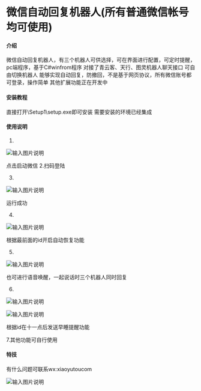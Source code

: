 # 微信自动回复机器人(所有普通微信帐号均可使用)

#### 介绍
微信自动回复机器人，有三个机器人可供选择，可在界面进行配置，可定时提醒，pc端程序，基于C#winfrom程序
对接了青云客、天行、图灵机器人聊天接口 可自由切换机器人
能够实现自动回复，防撤回，不是基于网页协议，所有微信账号都可登录，操作简单
其他扩展功能正在开发中

#### 安装教程

直接打开\Setup1\setup.exe即可安装 需要安装的环境已经集成

#### 使用说明

1.  

![输入图片说明](https://images.gitee.com/uploads/images/2021/0422/105644_263af14c_900197.png "屏幕截图.png")

点击启动微信
2.扫码登陆

3.  

![输入图片说明](https://images.gitee.com/uploads/images/2021/0422/105927_4b08b0ee_900197.png "屏幕截图.png")

运行成功

4.

![输入图片说明](https://images.gitee.com/uploads/images/2021/0422/110024_af11af91_900197.png "屏幕截图.png")

根据最前面的id开启自动恢复功能

5.

![输入图片说明](https://images.gitee.com/uploads/images/2021/0422/110320_42612e94_900197.png "屏幕截图.png")

也可进行语音唤醒，一起说话时三个机器人同时回复

6.

![输入图片说明](https://images.gitee.com/uploads/images/2021/0422/110503_2c4d1a7b_900197.png "屏幕截图.png")

![输入图片说明](https://images.gitee.com/uploads/images/2021/0422/110539_c25b91cd_900197.png "屏幕截图.png")

根据id在十一点后发送早睡提醒功能

7.其他功能可自行使用
#### 特技
有什么问题可联系wx:xiaoyutoucom

![输入图片说明](https://images.gitee.com/uploads/images/2021/0425/090631_1cd45fea_900197.png "屏幕截图.png")


